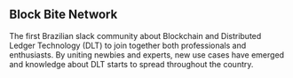 ## Block Bite Network 
The first Brazilian slack community about Blockchain and Distributed Ledger Technology (DLT) to join together both professionals and enthusiasts. By uniting newbies and experts, new use cases have emerged and knowledge about DLT starts to spread throughout the country.
